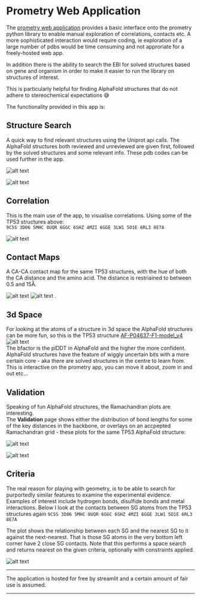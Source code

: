 # Prometry Web Application

The [prometry web application](https://prometry.streamlit.app/) provides a basic interface onto the prometry python library to enable 
manual exploration of correlations, contacts etc.  A more sophisticated interaction would 
require coding, ie exploration of a large number of pdbs would be time consuming and 
not approriate for a freely-hosted web app.

In addition there is the ability to search the EBI for solved structures based on gene 
and organism in order to make it easier to run the library on structures of interest.

This is particularly helpful for finding AlphaFold structures that do not 
adhere to stereochemical expectations 😅


The functionality provided in this app is:

## Structure Search
A quick way to find relevant structures using the Uniprot api calls. The AlphaFold 
structures both reviewed and unreviewed are given first, followed by the solved structures and 
some relevant info. These pdb codes can be used further in the app.  

![alt text](imgs/ss_af.png)

![alt text](imgs/ss_solved.png)

## Correlation
This is the main use of the app, to visualise correlations. 
Using some of the TP53 structures above:  
`9C5S 3D06 5MHC 8UQR 6GGC 6SHZ 4MZI 6GGE 3LW1 5O1E 6RL3 8E7A`


![alt text](imgs/corr.png)

## Contact Maps
A CA-CA contact map for the same TP53 structures, with the hue of both the CA distance 
and the amino acid. The distance is restriained to between 0.5 and 15Å.  

![alt text](imgs/cont-ca.png)
![alt text](imgs/cont-aa.png)
.

## 3d Space
For looking at the atoms of a structure in 3d space the AlphaFold structures can be more 
fun, so this is the TP53 structure [AF-P04637-F1-model_v4](https://alphafold.ebi.ac.uk/entry/P04637)  
![alt text](imgs/3d-alpha.png)  
The bfactor is the plDDT in AlphaFold and the higher the more confident.  AlphaFold structures 
have the feature of wiggly uncertain bits with a more certain core - aka there are 
solved structures in the centre to learn from.  
This is interactive on the prometry app, you can move it about, zoom in and out etc...

## Validation
Speaking of fun AlphaFold structures, the Ramachandran plots are interesting.  
The **Validation** page shows either the distribution of bond lengths for some of the key
distances in the backbone, or overlays on an accpepted Ramachandran grid - 
these plots for the same TP53 AlphaFold structure:  

![alt text](imgs/rama-alpha.png)  

![alt text](imgs/na-alpha.png)  

## Criteria
The real reason for playing with geometry, is to be able to search for purportedly similar 
features to examine the experimental evidence. Examples of interest include hydrogen bonds, 
disulfide bonds and metal interactions. Below I look at the contacts between SG atoms 
from the TP53 structures again `9C5S 3D06 5MHC 8UQR 6GGC 6SHZ 4MZI 6GGE 3LW1 5O1E 6RL3 8E7A`  

The plot shows the relationship between each SG and the nearest SG to it against the next-nearest. 
That is those SG atoms in the very bottom left corner have 2 close SG contacts. 
Note that this performs a space search and returns nearest on the given criteria, 
optionally with constraints applied.  

![alt text](imgs/sg-crit.png)

---  

The application is hosted for free by streamlit and a certain amount of fair use 
is assumed.

---  
